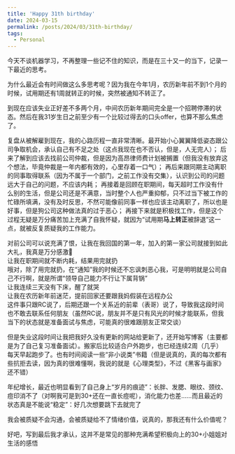 ```yaml
---
title: 'Happy 31th birthday'
date: 2024-03-15
permalink: /posts/2024/03/31th-birthday/
tags:
  - Personal
---
```


今天不谈机器学习，不再整理一些记不住的知识，而是在三十又一的当下，记录一下最近的思考。

为什么最近会有时间做这么多思考呢？因为我在今年1月，农历新年前不到1个月的时候，试用期还有1周就转正的时候，突然被通知不转正了。

到现在应该失业正好差不多两个月，中间农历新年期间完全是一个招聘停滞的状态。然后在我31岁生日之前至少有一个比较过得去的口头offer，也算不那么焦虑了。

复盘从被解雇到现在，我的心路历程一直非常清晰。最开始小心翼翼降低姿态跟公司争取机会，承认自己有不足之处（这点我现在也不否认，但是，人无完人）；
后来了解到应该去找前公司仲裁，但是因为高昂律师费计划被搁置（但我没有放弃这个想法，毕竟仲裁是一年内都有效的，心里存着一口气）；
再后来跟同期主动离职的同事取得联系（因为不属于一个部门，之前工作没有交集），认识到公司的问题远大于自己的问题，不应该内耗；
再接着是回顾在职期间，每天超时工作没有什么别的生活，但是公司还是不满意，当时整个人也严重抑郁，只不过当下被工作的忙碌所填满，没有及时反思，不然可能像前同事一样也应该主动离职了，所以也是好事，但是狗公司这种做法真的过于恶心；
再接下来就是积极找工作，但是这个过程无疑是万分痛苦加上充满了自我怀疑，就因为“试用期**马上转正**被辞退”这一点，就被反复质疑我的工作能力。

对前公司可以说充满了恨，让我在我回国的第一年，加入的第一家公司就接到如此大礼，我真是万分感激🙏  
让我在职期间就不断内耗，结果用完就扔  
哦对，除了用完就扔，在“通知”我的时候还不忘讽刺恶心我，可是明明就是公司自己不行啊，就是所谓“领导自己能力不行让下属背锅”  
让我连续三天没有下床，醒了就哭  
让我在农历新年前迷茫，提前回家还要跟我妈假装在远程办公  
这件事只跟RC说了，后期还跟一个关系近的前辈（表哥）说了，导致我这段时间也不敢去联系任何朋友（虽然RC说，朋友并不是只有风光的时候才能联系，但我当下的状态就是准备面试与焦虑，可能真的很难跟朋友正常交谈）  

但是失业这段时间让我把我好久没有更新的网站给更新了，还开始写博客（主要都是为了自己复习准备面试）。搬家后比较适合户外跑步，也已经连续2周（几乎）每天早起跑步了。也有时间阅读一些“非小说类”书籍（但是说真的，真的每次都有些抗拒去读，因为真的很难懂啊，我说的就是《心理类型》，不过《黑客与画家》还不错）

年纪增长，最近也明显看到了自己身上“岁月的痕迹”：长胖、发腮、眼纹、颈纹、痘印消不了（对啊我可是到30+还在一直长痘呢），消化能力也差……而且最近的状态真是不能说“稳定”：好几次想要跳下去就完了

我会被质疑不会沟通，会被质疑给不了情绪价值，说真的，那我还有什么价值呢？

好吧，写到最后我才承认，这并不是常见的那种充满希望积极向上的30+小姐姐对生活的感悟